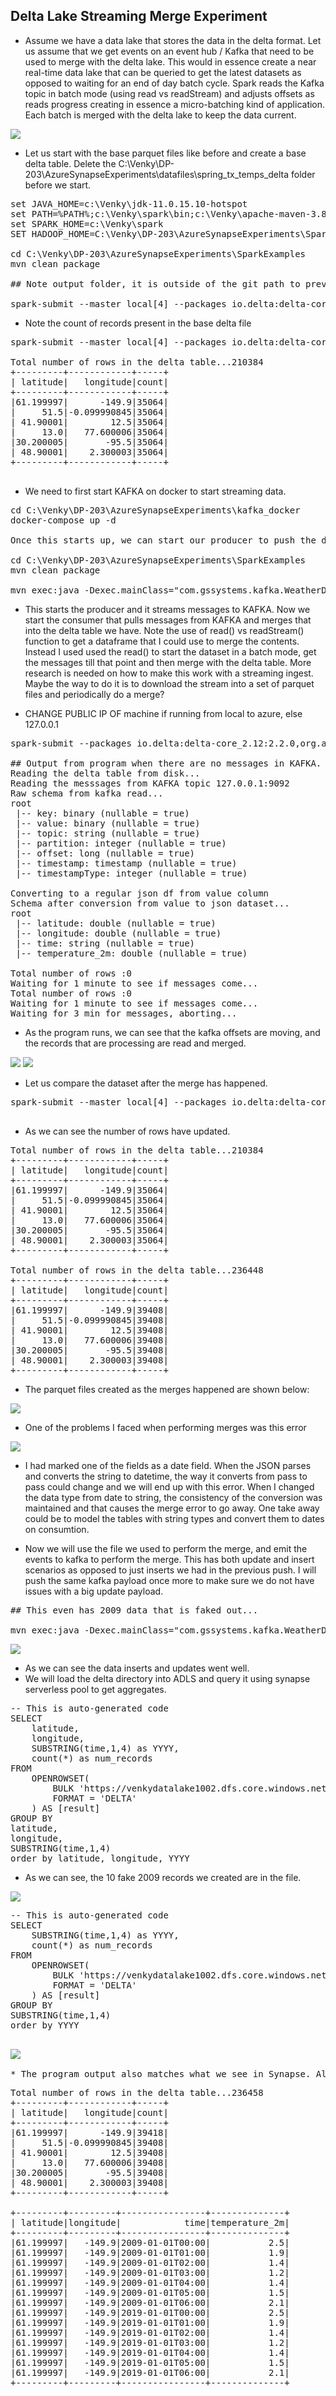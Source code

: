 ## Delta Lake Streaming Merge Experiment

* Assume we have a data lake that stores the data in the delta format. Let us assume that we get events on an event hub / Kafka that need to be used to merge with the delta lake. This would in essence create a near real-time data lake that can be queried to get the latest datasets as opposed to waiting for an end of day batch cycle. Spark reads the Kafka topic in batch mode (using read vs readStream) and adjusts offsets as reads progress creating in essence a micro-batching kind of application. Each batch is merged with the delta lake to keep the data current.

<img src="./images/delta_000.png" />

* Let us start with the base parquet files like before and create a base delta table. Delete the C:\Venky\DP-203\AzureSynapseExperiments\datafiles\spring_tx_temps_delta folder before we start.

<pre>
set JAVA_HOME=c:\Venky\jdk-11.0.15.10-hotspot
set PATH=%PATH%;c:\Venky\spark\bin;c:\Venky\apache-maven-3.8.4\bin
set SPARK_HOME=c:\Venky\spark
SET HADOOP_HOME=C:\Venky\DP-203\AzureSynapseExperiments\SparkExamples

cd C:\Venky\DP-203\AzureSynapseExperiments\SparkExamples
mvn clean package 

## Note output folder, it is outside of the git path to prevent wasteful files in repo

spark-submit --master local[4] --packages io.delta:delta-core_2.12:2.2.0 --conf "spark.sql.extensions=io.delta.sql.DeltaSparkSessionExtension" --conf "spark.sql.catalog.spark_catalog=org.apache.spark.sql.delta.catalog.DeltaCatalog" --class com.gssystems.delta.TemperaturesDeltaProcessing target\SparkExamples-1.0-SNAPSHOT.jar file:///C:/Venky/DP-203/AzureSynapseExperiments/datafiles/spring_tx_temps_formatted/ file:///C:/Venky/spring_tx_temps_delta/
</pre>

* Note the count of records present in the base delta file
<pre>
spark-submit --master local[4] --packages io.delta:delta-core_2.12:2.2.0 --conf "spark.sql.extensions=io.delta.sql.DeltaSparkSessionExtension" --conf "spark.sql.catalog.spark_catalog=org.apache.spark.sql.delta.catalog.DeltaCatalog" --class com.gssystems.delta.TemperaturesDeltaReader target\SparkExamples-1.0-SNAPSHOT.jar file:///C:/Venky/spring_tx_temps_delta/

Total number of rows in the delta table...210384
+---------+------------+-----+
| latitude|   longitude|count|
+---------+------------+-----+
|61.199997|      -149.9|35064|
|     51.5|-0.099990845|35064|
| 41.90001|        12.5|35064|
|     13.0|   77.600006|35064|
|30.200005|       -95.5|35064|
| 48.90001|    2.300003|35064|
+---------+------------+-----+

</pre>


* We need to first start KAFKA on docker to start streaming data. 
<pre>
cd C:\Venky\DP-203\AzureSynapseExperiments\kafka_docker
docker-compose up -d 

Once this starts up, we can start our producer to push the data to the KAFKA topic. 

cd C:\Venky\DP-203\AzureSynapseExperiments\SparkExamples
mvn clean package 

mvn exec:java -Dexec.mainClass="com.gssystems.kafka.WeatherDataStreamingProducer" -Dexec.args="C:\Venky\DP-203\AzureSynapseExperiments\datafiles\streaming\output\part-00000-dd3eed31-5521-456d-9fcd-3d66c266f6fc-c000.json C:\Venky\DP-203\AzureSynapseExperiments\datafiles\streaming\location_master\part-00000-a3a34469-0ef8-496f-be3f-826ef3d55233-c000.json"
</pre>

* This starts the producer and it streams messages to KAFKA. Now we start the consumer that pulls messages from KAFKA and merges that into the delta table we have. Note the use of read() vs readStream() function to get a dataframe that I could use to merge the contents. Instead I used used the read() to start the dataset in a batch mode, get the messages till that point and then merge with the delta table. More research is needed on how to make this work with a streaming ingest. Maybe the way to do it is to download the stream into a set of parquet files and periodically do a merge?

* CHANGE PUBLIC IP OF machine if running from local to azure, else 127.0.0.1 
<pre>
spark-submit --packages io.delta:delta-core_2.12:2.2.0,org.apache.spark:spark-sql-kafka-0-10_2.12:3.0.0 --conf "spark.sql.extensions=io.delta.sql.DeltaSparkSessionExtension" --conf "spark.sql.catalog.spark_catalog=org.apache.spark.sql.delta.catalog.DeltaCatalog" --master local[4] --class com.gssystems.delta.TemperaturesStreamingMerge target/SparkExamples-1.0-SNAPSHOT.jar file:///C:/Venky/spring_tx_temps_delta/ 127.0.0.1 temperatures

## Output from program when there are no messages in KAFKA.
Reading the delta table from disk...
Reading the messsages from KAFKA topic 127.0.0.1:9092
Raw schema from kafka read...
root
 |-- key: binary (nullable = true)
 |-- value: binary (nullable = true)
 |-- topic: string (nullable = true)
 |-- partition: integer (nullable = true)
 |-- offset: long (nullable = true)
 |-- timestamp: timestamp (nullable = true)
 |-- timestampType: integer (nullable = true)

Converting to a regular json df from value column
Schema after conversion from value to json dataset...
root
 |-- latitude: double (nullable = true)
 |-- longitude: double (nullable = true)
 |-- time: string (nullable = true)
 |-- temperature_2m: double (nullable = true)

Total number of rows :0
Waiting for 1 minute to see if messages come...
Total number of rows :0
Waiting for 1 minute to see if messages come...
Waiting for 3 min for messages, aborting...
</pre>

* As the program runs, we can see that the kafka offsets are moving, and the records that are processing are read and merged. 

<img src="./images/delta_004.png" />

<img src="./images/delta_005.png" />

* Let us compare the dataset after the merge has happened. 
<pre>
spark-submit --master local[4] --packages io.delta:delta-core_2.12:2.2.0 --conf "spark.sql.extensions=io.delta.sql.DeltaSparkSessionExtension" --conf "spark.sql.catalog.spark_catalog=org.apache.spark.sql.delta.catalog.DeltaCatalog" --class com.gssystems.delta.TemperaturesDeltaReader target\SparkExamples-1.0-SNAPSHOT.jar file:///C:/Venky/spring_tx_temps_delta/

</pre>

* As we can see the number of rows have updated.

<pre>
Total number of rows in the delta table...210384
+---------+------------+-----+
| latitude|   longitude|count|
+---------+------------+-----+
|61.199997|      -149.9|35064|
|     51.5|-0.099990845|35064|
| 41.90001|        12.5|35064|
|     13.0|   77.600006|35064|
|30.200005|       -95.5|35064|
| 48.90001|    2.300003|35064|
+---------+------------+-----+

Total number of rows in the delta table...236448
+---------+------------+-----+
| latitude|   longitude|count|
+---------+------------+-----+
|61.199997|      -149.9|39408|
|     51.5|-0.099990845|39408|
| 41.90001|        12.5|39408|
|     13.0|   77.600006|39408|
|30.200005|       -95.5|39408|
| 48.90001|    2.300003|39408|
+---------+------------+-----+
</pre>

* The parquet files created as the merges happened are shown below:
<img src="./images/delta_006.png" />

* One of the problems I faced when performing merges was this error
<img src="./images/delta_007.png" />

* I had marked one of the fields as a date field. When the JSON parses and converts the string to datetime, the way it converts from pass to pass could change and we will end up with this error. When I changed the data type from date to string, the consistency of the conversion was maintained and that causes the merge error to go away. One take away could be to model the tables with string types and convert them to dates on consumtion. 

* Now we will use the file we used to perform the merge, and emit the events to kafka to perform the merge. This has both update and insert scenarios as opposed to just inserts we had in the previous push. I will push the same kafka payload once more to make sure we do not have issues with a big update payload.

<pre>
## This even has 2009 data that is faked out...

mvn exec:java -Dexec.mainClass="com.gssystems.kafka.WeatherDataStreamingProducer" -Dexec.args="C:\Venky\AzureSynapseExperiments\datafiles\delta_table_update_payload\part-00000-b7c18d2b-ddf5-4d7f-ad3f-eef9465d410c-c000.json  C:\Venky\DP-203\AzureSynapseExperiments\datafiles\streaming\location_master\part-00000-a3a34469-0ef8-496f-be3f-826ef3d55233-c000.json"
</pre>

<img src="./images/delta_008.png" />

* As we can see the data inserts and updates went well.
* We will load the delta directory into ADLS and query it using synapse serverless pool to get aggregates.
<pre>
-- This is auto-generated code
SELECT
    latitude, 
    longitude, 
    SUBSTRING(time,1,4) as YYYY,
    count(*) as num_records
FROM
    OPENROWSET(
        BULK 'https://venkydatalake1002.dfs.core.windows.net/files/spring_tx_temps_delta/',
        FORMAT = 'DELTA'
    ) AS [result]
GROUP BY
latitude,
longitude,
SUBSTRING(time,1,4)
order by latitude, longitude, YYYY
</pre>

* As we can see, the 10 fake 2009 records we created are in the file.
<img src="./images/delta_009.png" />

<pre>
-- This is auto-generated code
SELECT
    SUBSTRING(time,1,4) as YYYY,
    count(*) as num_records
FROM
    OPENROWSET(
        BULK 'https://venkydatalake1002.dfs.core.windows.net/files/spring_tx_temps_delta/',
        FORMAT = 'DELTA'
    ) AS [result]
GROUP BY
SUBSTRING(time,1,4)
order by YYYY
<pre>

<img src="./images/delta_010.png" />

* The program output also matches what we see in Synapse. Also note the 2009 rows.
<pre>
Total number of rows in the delta table...236458
+---------+------------+-----+
| latitude|   longitude|count|
+---------+------------+-----+
|61.199997|      -149.9|39418|
|     51.5|-0.099990845|39408|
| 41.90001|        12.5|39408|
|     13.0|   77.600006|39408|
|30.200005|       -95.5|39408|
| 48.90001|    2.300003|39408|
+---------+------------+-----+

+---------+---------+----------------+--------------+
| latitude|longitude|            time|temperature_2m|
+---------+---------+----------------+--------------+
|61.199997|   -149.9|2009-01-01T00:00|           2.5|
|61.199997|   -149.9|2009-01-01T01:00|           1.9|
|61.199997|   -149.9|2009-01-01T02:00|           1.4|
|61.199997|   -149.9|2009-01-01T03:00|           1.2|
|61.199997|   -149.9|2009-01-01T04:00|           1.4|
|61.199997|   -149.9|2009-01-01T05:00|           1.5|
|61.199997|   -149.9|2009-01-01T06:00|           2.1|
|61.199997|   -149.9|2019-01-01T00:00|           2.5|
|61.199997|   -149.9|2019-01-01T01:00|           1.9|
|61.199997|   -149.9|2019-01-01T02:00|           1.4|
|61.199997|   -149.9|2019-01-01T03:00|           1.2|
|61.199997|   -149.9|2019-01-01T04:00|           1.4|
|61.199997|   -149.9|2019-01-01T05:00|           1.5|
|61.199997|   -149.9|2019-01-01T06:00|           2.1|
+---------+---------+----------------+--------------+
</pre>
